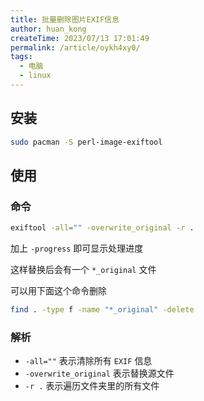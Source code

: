 ```yaml
---
title: 批量删除图片EXIF信息
author: huan_kong
createTime: 2023/07/13 17:01:49
permalink: /article/oykh4xy0/
tags: 
  - 电脑
  - linux
---
```


## 安装

```bash
sudo pacman -S perl-image-exiftool
```

## 使用

### 命令

```bash
exiftool -all="" -overwrite_original -r .
```

加上 `-progress` 即可显示处理进度

这样替换后会有一个 `*_original` 文件

可以用下面这个命令删除

```bash
find . -type f -name "*_original" -delete
```

### 解析

- `-all=""` 表示清除所有 `EXIF` 信息
- `-overwrite_original` 表示替换源文件
- `-r .` 表示遍历文件夹里的所有文件
